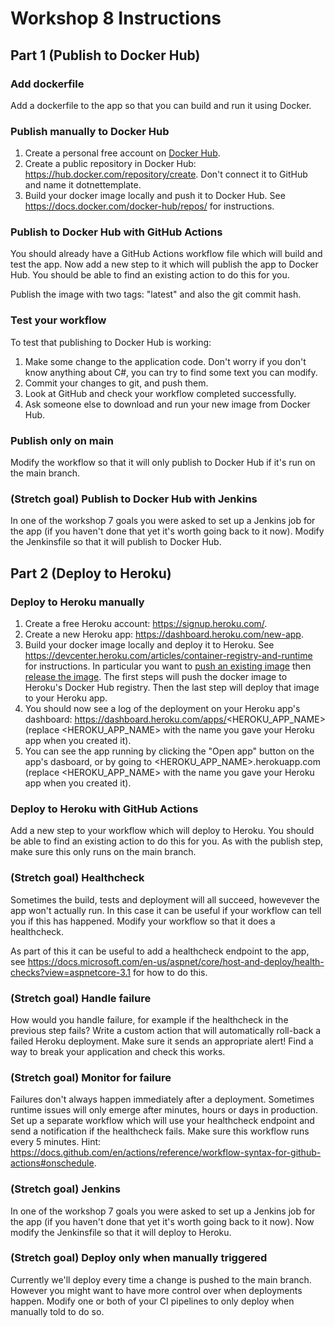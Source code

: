 # Workshop 8 Instructions

## Part 1 (Publish to Docker Hub)

### Add dockerfile
Add a dockerfile to the app so that you can build and run it using Docker.

### Publish manually to Docker Hub
1. Create a personal free account on [Docker Hub](https://hub.docker.com/).
2. Create a public repository in Docker Hub: https://hub.docker.com/repository/create. Don't connect it to GitHub and name it dotnettemplate.
3. Build your docker image locally and push it to Docker Hub. See https://docs.docker.com/docker-hub/repos/ for instructions.

### Publish to Docker Hub with GitHub Actions
You should already have a GitHub Actions workflow file which will build and test the app. Now add a new step to it which will publish the app to Docker Hub. You should be able to find an existing action to do this for you.

Publish the image with two tags: "latest" and also the git commit hash.

### Test your workflow
To test that publishing to Docker Hub is working:
1. Make some change to the application code. Don't worry if you don't know anything about C#, you can try to find some text you can modify.
2. Commit your changes to git, and push them.
3. Look at GitHub and check your workflow completed successfully.
4. Ask someone else to download and run your new image from Docker Hub.

### Publish only on main
Modify the workflow so that it will only publish to Docker Hub if it's run on the main branch.

### (Stretch goal) Publish to Docker Hub with Jenkins
In one of the workshop 7 goals you were asked to set up a Jenkins job for the app (if you haven't done that yet it's worth going back to it now). Modify the Jenkinsfile so that it will publish to Docker Hub.

## Part 2 (Deploy to Heroku)

### Deploy to Heroku manually
1. Create a free Heroku account: https://signup.heroku.com/.
2. Create a new Heroku app: https://dashboard.heroku.com/new-app.
3. Build your docker image locally and deploy it to Heroku. See https://devcenter.heroku.com/articles/container-registry-and-runtime for instructions. In particular you want to [push an existing image](https://devcenter.heroku.com/articles/container-registry-and-runtime#building-and-pushing-image-s) then [release the image](https://devcenter.heroku.com/articles/container-registry-and-runtime#cli). The first steps will push the docker image to Heroku's Docker Hub registry. Then the last step will deploy that image to your Heroku app.
4. You should now see a log of the deployment on your Heroku app's dashboard: https://dashboard.heroku.com/apps/<HEROKU_APP_NAME> (replace <HEROKU_APP_NAME> with the name you gave your Heroku app when you created it).
5. You can see the app running by clicking the "Open app" button on the app's dasboard, or by going to <HEROKU_APP_NAME>.herokuapp.com (replace <HEROKU_APP_NAME> with the name you gave your Heroku app when you created it).

### Deploy to Heroku with GitHub Actions
Add a new step to your workflow which will deploy to Heroku. You should be able to find an existing action to do this for you. As with the publish step, make sure this only runs on the main branch.

### (Stretch goal) Healthcheck
Sometimes the build, tests and deployment will all succeed, howevever the app won't actually run. In this case it can be useful if your workflow can tell you if this has happened. Modify your workflow so that it does a healthcheck.

As part of this it can be useful to add a healthcheck endpoint to the app, see https://docs.microsoft.com/en-us/aspnet/core/host-and-deploy/health-checks?view=aspnetcore-3.1 for how to do this.

### (Stretch goal) Handle failure
How would you handle failure, for example if the healthcheck in the previous step fails? Write a custom action that will automatically roll-back a failed Heroku deployment. Make sure it sends an appropriate alert! Find a way to break your application and check this works.

### (Stretch goal) Monitor for failure
Failures don't always happen immediately after a deployment. Sometimes runtime issues will only emerge after minutes, hours or days in production. Set up a separate workflow which will use your healthcheck endpoint and send a notification if the healthcheck fails. Make sure this workflow runs every 5 minutes. Hint: https://docs.github.com/en/actions/reference/workflow-syntax-for-github-actions#onschedule.

### (Stretch goal) Jenkins
In one of the workshop 7 goals you were asked to set up a Jenkins job for the app (if you haven't done that yet it's worth going back to it now). Now modify the Jenkinsfile so that it will deploy to Heroku.

### (Stretch goal) Deploy only when manually triggered
Currently we'll deploy every time a change is pushed to the main branch. However you might want to have more control over when deployments happen. Modify one or both of your CI pipelines to only deploy when manually told to do so.